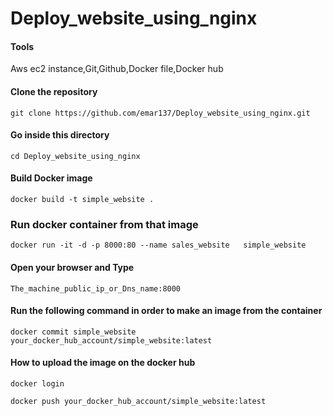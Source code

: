
# Deploy_website_using_nginx
#### Tools
 Aws ec2 instance,Git,Github,Docker file,Docker hub 
#### Clone the repository
```
git clone https://github.com/emar137/Deploy_website_using_nginx.git
```
####  Go inside this directory 
```
cd Deploy_website_using_nginx
```
#### Build Docker image 
```
docker build -t simple_website .
 ```
### Run docker container from that  image 
```
docker run -it -d -p 8000:80 --name sales_website   simple_website
```
#### Open your browser and Type  
``` 
The_machine_public_ip_or_Dns_name:8000
```
#### Run the following command in order to make an image from the  container
```
docker commit simple_website  your_docker_hub_account/simple_website:latest
```
#### How to upload the image on the docker hub
``` 
docker login
```
```
docker push your_docker_hub_account/simple_website:latest
```
